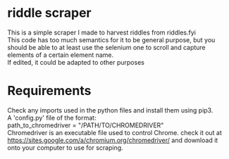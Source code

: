 # riddle scraper
This is a simple scraper I made to harvest riddles from riddles.fyi  
This code has too much semantics for it to be general purpose, but you should be able to at least use the selenium one to scroll and capture elements of a certain element name.   
If edited, it could be adapted to other purposes

# Requirements
Check any imports used in the python files and install them using pip3.  
A 'config.py' file of the format:  
	 path_to_chromedriver = "/PATH/TO/CHROMEDRIVER"  
Chromedriver is an executable file used to control Chrome. check it out at https://sites.google.com/a/chromium.org/chromedriver/ and download it onto your computer to use for scraping.  
